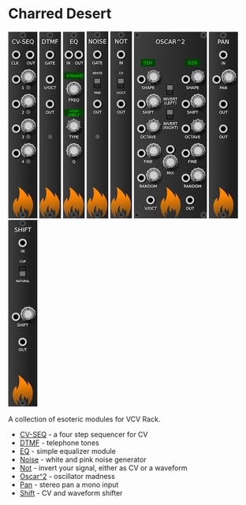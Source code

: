 # Charred Desert

![CV-SEQ](images/cvseq.png) ![DTMF](images/dtmf.png) ![EQ](images/eq.png) ![NOISE](images/noise.png) ![NOT](images/not.png) ![OSCAR^2](images/oscar2.png) ![PAN](images/pan.png) ![SHIFT](images/shift.png)

A collection of esoteric modules for VCV Rack.

* [CV-SEQ](CVSeq.md) - a four step sequencer for CV
* [DTMF](DTMF.md) - telephone tones
* [EQ](Eq.md) - simple equalizer module
* [Noise](Noise.md) - white and pink noise generator
* [Not](Not.md) - invert your signal, either as CV or a waveform
* [Oscar^2](Oscar2.md) - oscillator madness
* [Pan](Pan.md) - stereo pan a mono input
* [Shift](Shift.md) - CV and waveform shifter
